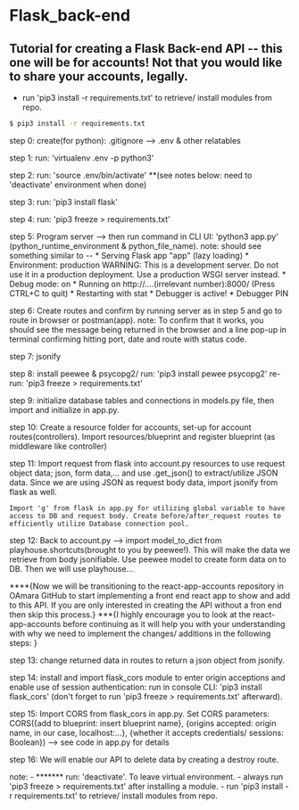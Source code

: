 # Flask_back-end

## Tutorial for creating a Flask Back-end API -- this one will be for accounts! Not that you would like to share your accounts, legally.

-	run 'pip3 install -r requirements.txt' to retrieve/ install modules from repo.

```bash
$ pip3 install -r requirements.txt
```

step 0: 
	create(for python): .gitignore --> .env & other relatables

step 1: 
	run: 'virtualenv .env -p python3'

step 2: 
	run: 'source .env/bin/activate' **(see notes below: need to 'deactivate' environment when done)

step 3: 
	run: 'pip3 install flask'

step 4: 
	run: 'pip3 freeze > requirements.txt'

step 5: 
	Program server --> then run command in CLI UI: 'python3 app.py' (python_runtime_environment & python_file_name).
	note: should see something similar to --
		 * Serving Flask app "app" (lazy loading)
		 * Environment: production
		   WARNING: This is a development server. Do not use it in a production deployment.
		   Use a production WSGI server instead.
		 * Debug mode: on
		 * Running on http://....(irrelevant number):8000/ (Press CTRL+C to quit)
		 * Restarting with stat
		 * Debugger is active!
		 * Debugger PIN
	 
step 6: 
	Create routes and confirm by running server as in step 5 and go to route in browser or postman(app).
note: To confirm that it works, you should see the message being returned in the browser and a line pop-up in terminal confirming hitting port, date and route with status code.

step 7: 
	jsonify

step 8: 
	install peewee & psycopg2/ run: 'pip3 install pewee psycopg2' re-run: 'pip3 freeze > requirements.txt'

step 9: 
	initialize database tables and connections in models.py file, then import and initialize in app.py.

step 10: 
	Create a resource folder for accounts, set-up for account routes(controllers). Import resources/blueprint and register blueprint (as middleware like controller)

step 11: 
	Import request from flask into account.py resources to use request object data; json, form data,... and use .get_json() to extract/utilize JSON data. Since we are using JSON as request body data, import jsonify from flask as well.

	Import 'g' from flask in app.py for utilizing global variable to have access to DB and request body. Create before/after_request routes to efficiently utilize Database connection pool.


step 12: 
	Back to account.py --> import model_to_dict from playhouse.shortcuts(brought to you by peewee!). This will make the data we retrieve from body jsonifiable. Use peewee model to create form data on to DB. Then we will use playhouse...

****{Now we will be transitioning to the react-app-accounts repository in OAmara GitHub to start implementing a front end react app to show and add to this API. If you are only interested in creating the API without a fron end then skip this process.}
***{I highly encourage you to look at the react-app-accounts before continuing as it will help you with your understanding with why we need to implement the changes/ additions in the following steps: }

step 13:
	change returned data in routes to return a json object from jsonify.

step 14:
	install and import flask_cors module to enter origin acceptions and enable use of session authentication:
	run in console CLI: 'pip3 install flask_cors' (don't forget to run 'pip3 freeze > requirements.txt' afterward).

step 15:
	Import CORS from flask_cors in app.py.
	Set CORS parameters: CORS({add to blueprint: insert blueprint name}, {origins accepted: origin name, in our case, localhost:...}, {whether it accepts credentials/ sessions: Boolean}) --> see code in app.py for details

step 16:
	We will enable our API to delete data by creating a destroy route.



note: - ******* run: 'deactivate'. To leave virtual environment. - always run 'pip3 freeze > requirements.txt' after installing a module. - run 'pip3 install -r requirements.txt' to retrieve/ install modules from repo.


